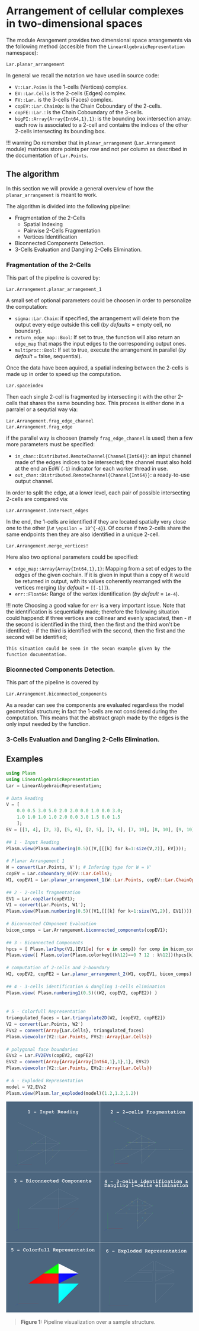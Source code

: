 # Arrangement of cellular complexes in two-dimensional spaces

The module Arangement provides two dimensional space arrangements via the following method (accesible from the `LinearAlgebraicRepresentation` namespace):

```@docs
Lar.planar_arrangement
```

In general we recall the notation we have used in source code:
 - `V::Lar.Poins` is the 1-cells (Vertices) complex.
 - `EV::Lar.Cells` is the 2-cells (Edges) complex.
 - `FV::Lar.` is the 3-cells (Faces) complex.
 - `copEV::Lar.ChainOp`: is the Chain Coboundary of the 2-cells.
 - `copFE::Lar.`: is the Chain Coboundary of the 3-cells.
 - `bigPI::Array{Array{Int64,1},1}`: is the bounding box intersection array:
 	each row is associated to a 2-cell and contains the indices of the other 2-cells intersecting its bounding box.

!!! warning
    Do remember that in `planar_arrangement` (`Lar.Arrangement` module) matrices store points per row and not per column as described in the documentation of `Lar.Points`.

## The algorithm

In this section we will provide a general overview of how the `planar_arrangement` is meant to work.

The algorithm is divided into the following pipeline:
 - Fragmentation of the 2-Cells
   - Spatial Indexing
   - Pairwise 2-Cells Fragmentation
   - Vertices Identification
 - Biconnected Components Detection.
 - 3-Cells Evaluation and Dangling 2-Cells Elimination.

### Fragmentation of the 2-Cells

This part of the pipeline is covered by:
```@docs
Lar.Arrangement.planar_arrangement_1
```
A small set of optional parameters could be choosen in order to personalize the computation:
 - `sigma::Lar.Chain`: if specified, the arrangement will delete from the output every edge outside this cell
                        (*by defaults* = empty cell, no boundary).
 - `return_edge_map::Bool`: If set to true, the function will also return an `edge_map` that maps the input edges to
                        the corresponding output ones.
 - `multiproc::Bool`: If set to true, execute the arrangement in parallel (*by default* = false, sequential).



Once the data have been aquired, a spatial indexing between the 2-cells is made up in order to speed up the computation.
```@docs
Lar.spaceindex
```



Then each single 2-cell is fragmented by intersecting it with the other 2-cells that shares the same bounding box.
This process is either done in a parralel or a sequtial way via:
```@docs
Lar.Arrangement.frag_edge_channel
Lar.Arrangement.frag_edge
```
if the parallel way is choosen (namely `frag_edge_channel` is used) then a few more parameters must be specified:
 - `in_chan::Distributed.RemoteChannel{Channel{Int64}}`: an input channel made of the edges indices to be intersected;
        the channel must also hold at the end an EoW (`-1`) indicator for each worker thread in use.
 - `out_chan::Distributed.RemoteChannel{Channel{Int64}}`: a ready-to-use output channel.



In order to split the edge, at a lower level, each pair of possible intersecting 2-cells are compared via:
```@docs
Lar.Arrangement.intersect_edges
```



In the end, the 1-cells are identified if they are located spatially very close one to the other (_i.e_ ``\epsilon = 10^{-4}``).
Of course if two 2-cells share the same endpoints then they are also identified in a unique 2-cell.
```@docs
Lar.Arrangement.merge_vertices!
```
Here also two optional parameters could be specified:
 - `edge_map::Array{Array{Int64,1},1}`: Mapping from a set of edges to the edges of the given cochain.
        If it is given in input than a copy of it would be returned in output, with its values coherently rearranged with the vertices merging (*by default* = ``[[-1]]``).
 - `err::Float64`: Range of the vertex identification (*by default* = ``1e-4``).



!!! note
    Choosing a good value for `err` is a very important issue.
    Note that the identification is sequentially made;
    therefore the following situation could happend:
    if three vertices are collinear and evenly spaciated, then
      - if the second is identified in the third,
      	then the first and the third won't be identified;
      - if the third is identified with the second,
      	then the first and the second will be identified;
    
    This situation could be seen in the secon example given by the function documentation.



### Biconnected Components Detection.

This part of the pipeline is covered by
```@docs
Lar.Arrangement.biconnected_components
```
As a reader can see the components are evaluated regardless the model geometrical structure;
in fact the 1-cells are not considered during the computation. This means that the abstract
graph made by the edges is the only input needed by the function.



### 3-Cells Evaluation and Dangling 2-Cells Elimination.

## Examples

```julia
using Plasm
using LinearAlgebraicRepresentation
Lar = LinearAlgebraicRepresentation;

# Data Reading
V = [
	0.0 0.5 3.0 5.0 2.0 2.0 0.0 1.0 0.0 3.0; 
	1.0 1.0 1.0 1.0 2.0 0.0 3.0 1.5 0.0 1.5
	];
EV = [[1, 4], [2, 3], [5, 6], [2, 5], [3, 6], [7, 10], [8, 10], [9, 10]];

## 1 - Input Reading
Plasm.view(Plasm.numbering(0.5)((V,[[[k] for k=1:size(V,2)], EV])));

# Planar Arrangement 1
W = convert(Lar.Points, V'); # Infering type for W = V'
copEV = Lar.coboundary_0(EV::Lar.Cells);
W1, copEV1 = Lar.planar_arrangement_1(W::Lar.Points, copEV::Lar.ChainOp);

## 2 - 2-cells fragmentation
EV1 = Lar.cop2lar(copEV1);
V1 = convert(Lar.Points, W1');
Plasm.view(Plasm.numbering(0.5)((V1,[[[k] for k=1:size(V1,2)], EV1])));

# Biconnected COmponent Evaluation
bicon_comps = Lar.Arrangement.biconnected_components(copEV1);

## 3 - Biconnected Components
hpcs = [ Plasm.lar2hpc(V1,[EV1[e] for e in comp]) for comp in bicon_comps ]
Plasm.view([ Plasm.color(Plasm.colorkey[(k%12)==0 ? 12 : k%12])(hpcs[k]) for k = 1 : (length(hpcs)) ])

# computation of 2-cells and 2-boundary
W2, copEV2, copFE2 = Lar.planar_arrangement_2(W1, copEV1, bicon_comps)

## 4 - 3-cells identification & dangling 1-cells elimination
Plasm.view( Plasm.numbering1(0.5)((W2, copEV2, copFE2)) )


# 5 - Colorfull Representation
triangulated_faces = Lar.triangulate2D(W2, [copEV2, copFE2])
V2 = convert(Lar.Points, W2')
FVs2 = convert(Array{Lar.Cells}, triangulated_faces)
Plasm.viewcolor(V2::Lar.Points, FVs2::Array{Lar.Cells})

# polygonal face boundaries
EVs2 = Lar.FV2EVs(copEV2, copFE2) 
EVs2 = convert(Array{Array{Array{Int64,1},1},1}, EVs2)
Plasm.viewcolor(V2::Lar.Points, EVs2::Array{Lar.Cells})

# 6 - Exploded Representation
model = V2,EVs2
Plasm.view(Plasm.lar_exploded(model)(1.2,1.2,1.2))
```

![Pipeline visualization](./images/2d-arrangement-pipeline.jpg)
> **Figure 1:** Pipeline visualization over a sample structure.


